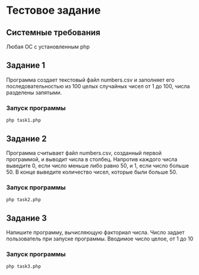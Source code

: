 # Тестовое задание

## Системные требования
Любая ОС с установленным php

## Задание 1
Программа создает текстовый файл numbers.csv и заполняет его последовательностью из 100 целых случайных чисел от 1 до 100, числа разделены запятыми.
### Запуск программы
``
php task1.php
``

## Задание 2
Программа считывает файл numbers.csv, созданный первой программой, и выводит числа в столбец. Напротив каждого числа выведите 0, если число меньше либо равно 50, и 1, если число больше 50. В конце выведите количество чисел, которые были больше 50.
### Запуск программы
``
php task2.php
``

## Задание 3
Напишите программу, вычисляющую факториал числа. Число задает пользователь при запуске программы. Вводимое число целое, от 1 до 10
### Запуск программы
``
php task3.php
``
